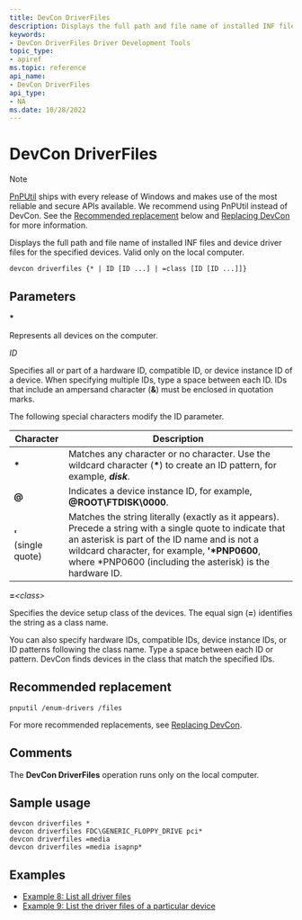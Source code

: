 ```yaml
---
title: DevCon DriverFiles
description: Displays the full path and file name of installed INF files and device driver files for the specified devices. Valid only on the local computer.
keywords:
- DevCon DriverFiles Driver Development Tools
topic_type:
- apiref
ms.topic: reference
api_name:
- DevCon DriverFiles
api_type:
- NA
ms.date: 10/28/2022
---
```


# DevCon DriverFiles

> [!NOTE]
> [PnPUtil](pnputil.md) ships with every release of Windows and makes use of the most reliable and secure APIs available. We recommend using PnPUtil instead of DevCon. See the [Recommended replacement](#recommended-replacement) below and [Replacing DevCon](devcon-migration.md) for more information.

Displays the full path and file name of installed INF files and device driver files for the specified devices. Valid only on the local computer.

``` console
devcon driverfiles {* | ID [ID ...] | =class [ID [ID ...]]}
```

## Parameters

**\***

Represents all devices on the computer.

*ID*

Specifies all or part of a hardware ID, compatible ID, or device instance ID of a device. When specifying multiple IDs, type a space between each ID. IDs that include an ampersand character (**&**) must be enclosed in quotation marks.

The following special characters modify the ID parameter.

| Character | Description |
|---|---|
| **\*** | Matches any character or no character. Use the wildcard character (**\***) to create an ID pattern, for example, ***disk***. |
| **@** | Indicates a device instance ID, for example, **@ROOT\\FTDISK\\0000**. |
| **'**</br>(single quote) | Matches the string literally (exactly as it appears). Precede a string with a single quote to indicate that an asterisk is part of the ID name and is not a wildcard character, for example, **'\*PNP0600**, where \*PNP0600 (including the asterisk) is the hardware ID. |

**=***\<class\>*

Specifies the device setup class of the devices. The equal sign (**=**) identifies the string as a class name.

You can also specify hardware IDs, compatible IDs, device instance IDs, or ID patterns following the class name. Type a space between each ID or pattern. DevCon finds devices in the class that match the specified IDs.

## Recommended replacement

``` console
pnputil /enum-drivers /files
```

For more recommended replacements, see [Replacing DevCon](devcon-migration.md).

## Comments

The **DevCon DriverFiles** operation runs only on the local computer.

## Sample usage

``` console
devcon driverfiles *
devcon driverfiles FDC\GENERIC_FLOPPY_DRIVE pci*
devcon driverfiles =media
devcon driverfiles =media isapnp*
```

## Examples

- [Example 8: List all driver files](devcon-examples.md#example-8-list-all-driver-files)
- [Example 9: List the driver files of a particular device](devcon-examples.md#example-9-list-the-driver-files-of-a-particular-device)
